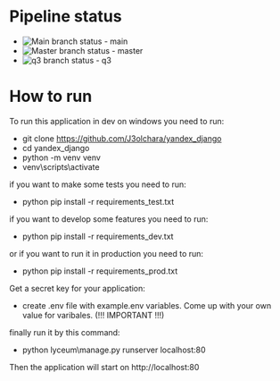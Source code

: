 # Pipeline status
- ![Main branch status](https://github.com/J3olchara/yandex_django/actions/workflows/python-package.yml/badge.svg?branch=main) - main
- ![Master branch status](https://github.com/J3olchara/yandex_django/actions/workflows/python-package.yml/badge.svg?branch=master) - master
- ![q3 branch status](https://github.com/J3olchara/yandex_django/actions/workflows/python-package.yml/badge.svg?branch=q3) - q3

# How to run
To run this application in dev on windows you need to run:
- git clone https://github.com/J3olchara/yandex_django
- cd yandex_django
- python -m venv venv
- venv\scripts\activate


if you want to make some tests you need to run:
- python pip install -r requirements_test.txt

if you want to develop some features you need to run:
- python pip install -r requirements_dev.txt

or if you want to run it in production you need to run:
- python pip install -r requirements_prod.txt

Get a secret key for your application:
- create .env file with example.env variables. Come up with your own value for varibales. (!!! IMPORTANT !!!)

finally run it by this command:
- python lyceum\manage.py runserver localhost:80

Then the application will start on http://localhost:80